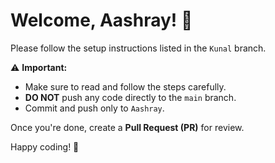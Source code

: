 # Welcome, Aashray! 👋

Please follow the setup instructions listed in the `Kunal` branch.  

⚠ **Important:**  
- Make sure to read and follow the steps carefully.  
- **DO NOT** push any code directly to the `main` branch.  
- Commit and push only to `Aashray`.  

Once you're done, create a **Pull Request (PR)** for review.  

Happy coding! 🚀  
